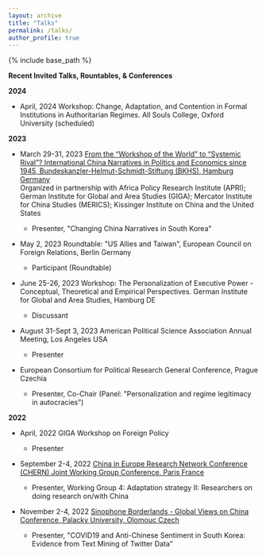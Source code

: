 ```yaml
---
layout: archive
title: "Talks"
permalink: /talks/
author_profile: true
---
```


{% include base_path %}

**Recent Invited Talks, Rountables, & Conferences**

**2024**

- April, 2024 Workshop: Change, Adaptation, and Contention in Formal Institutions in Authoritarian Regimes. All Souls College, Oxford University (scheduled)

**2023**

- March 29-31, 2023 [From the “Workshop of the World” to “Systemic Rival”? International China Narratives in Politics and Economics since 1945, Bundeskanzler-Helmut-Schmidt-Stiftung (BKHS), Hamburg Germany](https://www.helmut-schmidt.de/en/)   
Organized in partnership with Africa Policy Research Institute (APRI); German Institute for Global and Area Studies (GIGA); Mercator Institute for China Studies (MERICS); Kissinger Institute on China and the United States     
   * Presenter, "Changing China Narratives in South Korea"
 
- May 2, 2023 Roundtable: "US Allies and Taiwan", European Council on Foreign Relations, Berlin Germany
   * Participant (Roundtable)

- June 25-26, 2023 Workshop: The Personalization of Executive Power - Conceptual, Theoretical and Empirical Perspectives. German Institute for Global and Area Studies, Hamburg DE
  * Discussant

- August 31-Sept 3, 2023 American Political Science Association Annual Meeting, Los Angeles USA
  * Presenter
 
- European Consortium for Political Research General Conference, Prague Czechia
   * Presenter, Co-Chair (Panel: "Personalization and regime legitimacy in autocracies”)

**2022**

- April, 2022 GIGA Workshop on Foreign Policy
   * Presenter

- September 2-4, 2022 [China in Europe Research Network Conference (CHERN) Joint Working Group Conference, Paris France](https://china-in-europe.net/chern-joint-working-group-conference-in-september-2022-at-inalco-paris/)   
   * Presenter, Working Group 4: Adaptation strategy II: Researchers on doing research on/with China

- November 2-4, 2022 [Sinophone Borderlands - Global Views on China Conference, Palacky University, Olomouc Czech](https://sinofon.cz/surveys/)  
   * Presenter, "COVID19 and Anti-Chinese Sentiment in South Korea: Evidence from Text Mining of Twitter Data"
